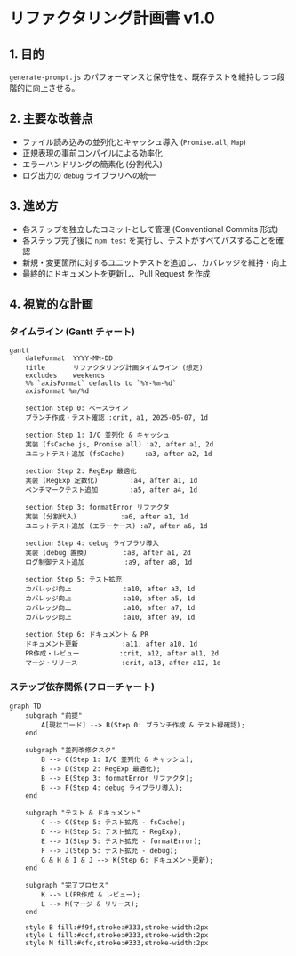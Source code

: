 # リファクタリング計画書 v1.0

## 1. 目的

`generate-prompt.js` のパフォーマンスと保守性を、既存テストを維持しつつ段階的に向上させる。

## 2. 主要な改善点

*   ファイル読み込みの並列化とキャッシュ導入 (`Promise.all`, `Map`)
*   正規表現の事前コンパイルによる効率化
*   エラーハンドリングの簡素化 (分割代入)
*   ログ出力の `debug` ライブラリへの統一

## 3. 進め方

*   各ステップを独立したコミットとして管理 (Conventional Commits 形式)
*   各ステップ完了後に `npm test` を実行し、テストがすべてパスすることを確認
*   新規・変更箇所に対するユニットテストを追加し、カバレッジを維持・向上
*   最終的にドキュメントを更新し、Pull Request を作成

## 4. 視覚的な計画

### タイムライン (Gantt チャート)

```mermaid
gantt
    dateFormat  YYYY-MM-DD
    title       リファクタリング計画タイムライン (想定)
    excludes    weekends
    %% `axisFormat` defaults to `%Y-%m-%d`
    axisFormat %m/%d

    section Step 0: ベースライン
    ブランチ作成・テスト確認 :crit, a1, 2025-05-07, 1d

    section Step 1: I/O 並列化 & キャッシュ
    実装 (fsCache.js, Promise.all) :a2, after a1, 2d
    ユニットテスト追加 (fsCache)     :a3, after a2, 1d

    section Step 2: RegExp 最適化
    実装 (RegExp 定数化)        :a4, after a1, 1d
    ベンチマークテスト追加        :a5, after a4, 1d

    section Step 3: formatError リファクタ
    実装 (分割代入)           :a6, after a1, 1d
    ユニットテスト追加 (エラーケース) :a7, after a6, 1d

    section Step 4: debug ライブラリ導入
    実装 (debug 置換)         :a8, after a1, 2d
    ログ制御テスト追加          :a9, after a8, 1d

    section Step 5: テスト拡充
    カバレッジ向上             :a10, after a3, 1d
    カバレッジ向上             :a10, after a5, 1d
    カバレッジ向上             :a10, after a7, 1d
    カバレッジ向上             :a10, after a9, 1d

    section Step 6: ドキュメント & PR
    ドキュメント更新           :a11, after a10, 1d
    PR作成・レビュー          :crit, a12, after a11, 2d
    マージ・リリース           :crit, a13, after a12, 1d
```

### ステップ依存関係 (フローチャート)

```mermaid
graph TD
    subgraph "前提"
        A[現状コード] --> B(Step 0: ブランチ作成 & テスト緑確認);
    end

    subgraph "並列改修タスク"
        B --> C(Step 1: I/O 並列化 & キャッシュ);
        B --> D(Step 2: RegExp 最適化);
        B --> E(Step 3: formatError リファクタ);
        B --> F(Step 4: debug ライブラリ導入);
    end

    subgraph "テスト & ドキュメント"
        C --> G(Step 5: テスト拡充 - fsCache);
        D --> H(Step 5: テスト拡充 - RegExp);
        E --> I(Step 5: テスト拡充 - formatError);
        F --> J(Step 5: テスト拡充 - debug);
        G & H & I & J --> K(Step 6: ドキュメント更新);
    end

    subgraph "完了プロセス"
        K --> L(PR作成 & レビュー);
        L --> M(マージ & リリース);
    end

    style B fill:#f9f,stroke:#333,stroke-width:2px
    style L fill:#ccf,stroke:#333,stroke-width:2px
    style M fill:#cfc,stroke:#333,stroke-width:2px